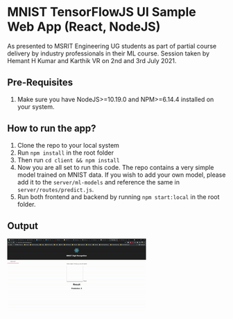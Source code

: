# MNIST TensorFlowJS UI Sample Web App (React, NodeJS)
As presented to MSRIT Engineering UG students as part of partial course delivery by industry professionals in their ML course.
Session taken by Hemant H Kumar and Karthik VR on 2nd and 3rd July 2021.

## Pre-Requisites
1. Make sure you have NodeJS>=10.19.0 and NPM>=6.14.4 installed on your system.

## How to run the app?
1. Clone the repo to your local system
2. Run `npm install` in the root folder
3. Then run `cd client && npm install`
4. Now you are all set to run this code. The repo contains a very simple model trained on MNIST data. If you wish to add your own model, please add it to the `server/ml-models` and reference the same in `server/routes/predict.js`.
5. Run both frontend and backend by running `npm start:local` in the root folder.

## Output
![Web App Interface Sample](Web&#32;App&#32;Interface.gif)

